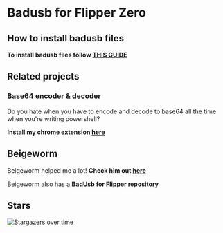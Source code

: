 # Badusb for Flipper Zero
## How to install badusb files

**To install badusb files follow [THIS GUIDE](/How2Install.pdf)**

## Related projects

### Base64 encoder & decoder

Do you hate when you have to encode and decode to base64 all the time when you're writing powershell?

**Install my chrome extension [here](https://github.com/SuperJakov/Base-64-extension)**

## Beigeworm

Beigeworm helped me a lot! **Check him out [here](https://github.com/beigeworm)**

Beigeworm also has a [**BadUsb for Flipper repository**](https://github.com/beigeworm/BadUSB-Files-For-FlipperZero)

## Stars 

[![Stargazers over time](https://starchart.cc/SuperJakov/Badusb.svg?variant=adaptive)](https://starchart.cc/SuperJakov/Badusb)
